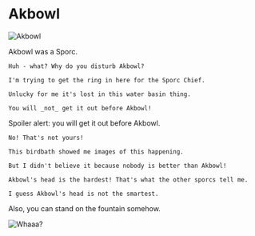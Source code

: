 # Akbowl

![Akbowl](/img/fountain/akbowl.png)

Akbowl was a Sporc.

```
Huh - what? Why do you disturb Akbowl?

I'm trying to get the ring in here for the Sporc Chief.

Unlucky for me it's lost in this water basin thing.

You will _not_ get it out before Akbowl!
```

Spoiler alert: you will get it out before Akbowl.

```
No! That's not yours!

This birdbath showed me images of this happening.

But I didn't believe it because nobody is better than Akbowl!

Akbowl's head is the hardest! That's what the other sporcs tell me.

I guess Akbowl's head is not the smartest.
```

Also, you can stand on the fountain somehow.

![Whaaa?](/img/fountain/levitate.png)